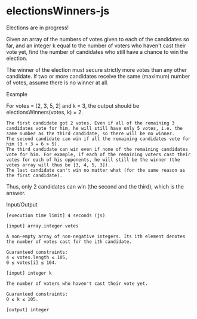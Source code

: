 # electionsWinners-js

Elections are in progress!

Given an array of the numbers of votes given to each of the candidates so far, and an integer k equal to the number of voters who haven't cast their vote yet, find the number of candidates who still have a chance to win the election.

The winner of the election must secure strictly more votes than any other candidate. If two or more candidates receive the same (maximum) number of votes, assume there is no winner at all.

Example

For votes = [2, 3, 5, 2] and k = 3, the output should be
electionsWinners(votes, k) = 2.

    The first candidate got 2 votes. Even if all of the remaining 3 candidates vote for him, he will still have only 5 votes, i.e. the same number as the third candidate, so there will be no winner.
    The second candidate can win if all the remaining candidates vote for him (3 + 3 = 6 > 5).
    The third candidate can win even if none of the remaining candidates vote for him. For example, if each of the remaining voters cast their votes for each of his opponents, he will still be the winner (the votes array will thus be [3, 4, 5, 3]).
    The last candidate can't win no matter what (for the same reason as the first candidate).

Thus, only 2 candidates can win (the second and the third), which is the answer.

Input/Output

    [execution time limit] 4 seconds (js)

    [input] array.integer votes

    A non-empty array of non-negative integers. Its ith element denotes the number of votes cast for the ith candidate.

    Guaranteed constraints:
    4 ≤ votes.length ≤ 105,
    0 ≤ votes[i] ≤ 104.

    [input] integer k

    The number of voters who haven't cast their vote yet.

    Guaranteed constraints:
    0 ≤ k ≤ 105.

    [output] integer
